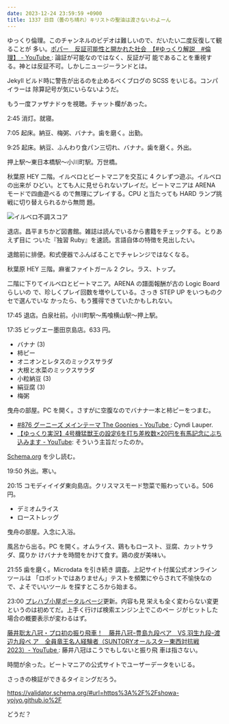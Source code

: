```yaml
---
date: 2023-12-24 23:59:59 +0900
title: 1337 日目（曇のち晴れ）キリストの聖油は渡さないわよーん
---
```


ゆっくり倫理。このチャンネルのビデオは難しいので、だいたい二度反復して観ることが
多い。[ポパー　反証可能性と開かれた社会　【#ゆっくり解説　#倫理】 - YouTube
](https://www.youtube.com/watch?v=sIETQ7hynyg): 論証が可能なのではなく、反証が可
能であることを重視する。神とは反証不可。しかしニュージーランドとは。

Jekyll ビルド時に警告が出るのを止めるべくブログの SCSS をいじる。コンパイラーは
除算記号が気にいらないようだ。

もう一度ファザナドゥを視聴。チャット欄があった。

2:45 消灯。就寝。

7:05 起床。納豆、梅粥、バナナ。歯を磨く。出勤。

9:25 起床。納豆、ふんわり食パン三切れ、バナナ。歯を磨く。外出。

押上駅～東日本橋駅～小川町駅。万世橋。

秋葉原 HEY 二階。イルベロとビートマニアを交互に 4 クレずつ遊ぶ。イルベロの出来が
ひどい。とても人に見せられないプレイだ。ビートマニアは ARENA モードで四曲遊べる
ので無理にプレイする。CPU と当たっても HARD ランプ挑戦に切り替えられるから無問
題。

![イルベロ不調スコア](https://pbs.twimg.com/media/GCGqtUGbEAAjHpi?format=jpg&name=small)

退店。昌平まちかど図書館。雑誌は読んでいるから書籍をチェックする。とりあえず目に
ついた『独習 Ruby』を速読。言語自体の特徴を見出したい。

退館前に排便。和式便器でふんばることでチャレンジではなくなる。

秋葉原 HEY 三階。麻雀ファイトガール 2 クレ。ラス、トップ。

二階に下りてイルベロとビートマニア。ARENA の譜面報酬が古の Logic Board らしいの
で、珍しくプレイ回数を増やしている。さっき STEP UP をいつものクセで選んでいな
かったら、もう獲得できていたかもしれない。

17:45 退店。白泉社前。小川町駅～馬喰横山駅～押上駅。

17:35 ビッグエー墨田京島店。633 円。

* バナナ (3)
* 柿ピー
* オニオンとレタスのミックスサラダ
* 大根と水菜のミックスサラダ
* 小粒納豆 (3)
* 絹豆腐 (3)
* 梅粥

曳舟の部屋。PC を開く。さすがに空腹なのでバナナ一本と柿ピーをつまむ。

* [#876 グーニーズ メインテーマ The Goonies - YouTube
  ](https://www.youtube.com/watch?v=4CUQxVx4jk8): Cyndi Lauper.
* [【ゆっくり実況】4号機猛獣王の設定6を打ち差枚数×20円を有馬記念にぶち込みます -
  YouTube](https://www.youtube.com/watch?v=MEr4Y6k373s): そういう主旨だったのか。

[Schema.org](https://schema.org/) を少し読む。

19:50 外出。寒い。

20:15 コモディイイダ東向島店。クリスマスモード惣菜で賑わっている。506 円。

* デミオムライス
* ローストレッグ

曳舟の部屋。入念に入浴。

風呂から出る。PC を開く。オムライス、鶏ももロースト、豆腐、カットサラダ、腐りか
けバナナを時間をかけて食す。鶏の皮が美味い。

21:55 歯を磨く。Microdata を引き続き 調査。上記サイト付属公式オンラインツールは
「ロボットではありません」テストを頻繁にやらされて不愉快なので、よそでいいツール
を探すところから始まる。

23:00 [プレハブ小屋ポータルページ](https://showa-yojyo.github.io/)更新。内容も見
栄えも全く変わらない変更というのは初めてだ。上手く行けば検索エンジン上でこのペー
ジがヒットした場合の概要表示が変わるはず。

[藤井聡太八冠・プロ初の振り飛車！　藤井八冠ｰ豊島九段ペア　VS 羽生九段ｰ渡辺九段ペ
ア　全員竜王名人経験者（SUNTORYオールスター東西対抗戦2023）- YouTube
](https://www.youtube.com/watch?v=NEji3LAzsDk): 藤井八冠はこうでもしないと振り飛
車は指さない。

時間が余った。ビートマニアの公式サイトでユーザーデータをいじる。

さっきの検証ができるタイミングだろう。

<https://validator.schema.org/#url=https%3A%2F%2Fshowa-yojyo.github.io%2F>

どうだ？
